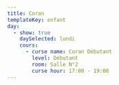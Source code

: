 ```yaml
---
title: Coran
templateKey: enfant
day:
  - show: true
    daySelected: lundi
    cours:
      - curse name: Coran Débutant
        level: Débutant
        room: Salle N°2
        curse hour: 17:00 - 19:00
---
```

